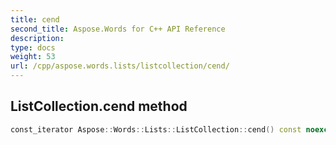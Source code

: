 ```yaml
---
title: cend
second_title: Aspose.Words for C++ API Reference
description: 
type: docs
weight: 53
url: /cpp/aspose.words.lists/listcollection/cend/
---
```

## ListCollection.cend method




```cpp
const_iterator Aspose::Words::Lists::ListCollection::cend() const noexcept
```

